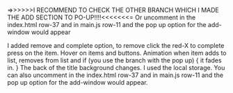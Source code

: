 =>>>>>>I RECOMMEND TO CHECK THE OTHER BRANCH WHICH I MADE THE ADD SECTION TO PO-UP!!!!<<<<<<<=
Or uncomment in the index.html row-37 and in main.js row-11 and the pop up option for the add-window would appear

I added remove and complete option, to remove click the red-X to complete press on the item.
Hover on items and buttons.
Animation when item adds to list, removes from list 
and if (you use the branch with the pop up) {
  it fades in.
}
The back  of the title background changes.
I used the local storage.
You can also uncomment in the index.html row-37 and in main.js row-11 and the pop up option for the add-window would appear.